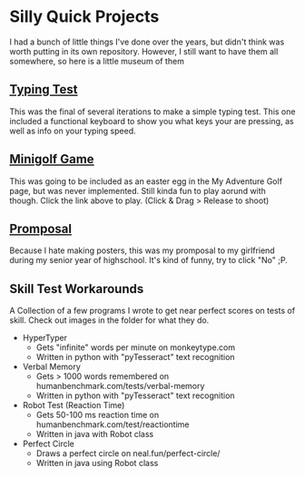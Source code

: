 # Silly Quick Projects
I had a bunch of little things I've done over the years, but didn't think was worth putting in its own repository. However, I still want to have them all somewhere, so here is a little museum of them

## <a href="https://html-preview.github.io/?url=https://github.com/CadenConde/Silly-Quick-Projects/blob/main/TypingTestWithKeyboard/Default.html">Typing Test</a>
This was the final of several iterations to make a simple typing test. This one included a functional keyboard to show you what keys your are pressing, as well as info on your typing speed.

## <a href="https://html-preview.github.io/?url=https://github.com/CadenConde/Silly-Quick-Projects/blob/main/minigolfGame/minigolf.html">Minigolf Game</a>
This was going to be included as an easter egg in the My Adventure Golf page, but was never implemented. Still kinda fun to play aorund with though. Click the link above to play. (Click & Drag > Release to shoot)

## <a href="https://html-preview.github.io/?url=https://github.com/CadenConde/Silly-Quick-Projects/blob/main/Promposal/Promposal.html">Promposal</a>
Because I hate making posters, this was my promposal to my girlfriend during my senior year of highschool. It's kind of funny, try to click "No" ;P.

## Skill Test Workarounds
A Collection of a few programs I wrote to get near perfect scores on tests of skill. Check out images in the folder for what they do.
- HyperTyper
    - Gets "infinite" words per minute on monkeytype.com
    - Written in python with "pyTesseract" text recognition
- Verbal Memory
    - Gets > 1000 words remembered on humanbenchmark.com/tests/verbal-memory
    - Written in python with "pyTesseract" text recognition
- Robot Test (Reaction Time)
    - Gets 50-100 ms reaction time on humanbenchmark.com/test/reactiontime
    - Written in java with Robot class
- Perfect Circle
    - Draws a perfect circle on neal.fun/perfect-circle/
    - Written in java using Robot class
